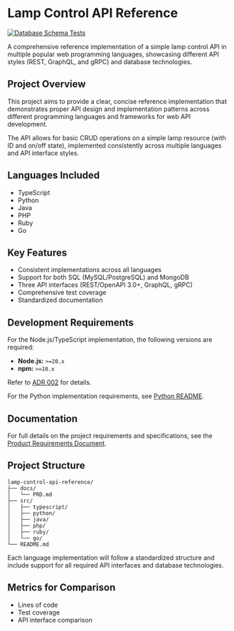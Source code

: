 # Lamp Control API Reference

[![Database Schema Tests](https://github.com/davideme/lamp-control-api-reference/actions/workflows/database-tests.yml/badge.svg)](https://github.com/davideme/lamp-control-api-reference/actions/workflows/database-tests.yml)

A comprehensive reference implementation of a simple lamp control API in multiple popular web programming languages, showcasing different API styles (REST, GraphQL, and gRPC) and database technologies.

## Project Overview

This project aims to provide a clear, concise reference implementation that demonstrates proper API design and implementation patterns across different programming languages and frameworks for web API development.

The API allows for basic CRUD operations on a simple lamp resource (with ID and on/off state), implemented consistently across multiple languages and API interface styles.

## Languages Included

- TypeScript
- Python
- Java
- PHP
- Ruby
- Go

## Key Features

- Consistent implementations across all languages
- Support for both SQL (MySQL/PostgreSQL) and MongoDB
- Three API interfaces (REST/OpenAPI 3.0+, GraphQL, gRPC)
- Comprehensive test coverage
- Standardized documentation

## Development Requirements

For the Node.js/TypeScript implementation, the following versions are required:

- **Node.js:** `>=20.x`
- **npm:** `>=10.x`

Refer to [ADR 002](docs/adr/002-nodejs-and-npm-versions.md) for details.

For the Python implementation requirements, see [Python README](src/python/README.md).

## Documentation

For full details on the project requirements and specifications, see the [Product Requirements Document](docs/PRD.md).

## Project Structure

```
lamp-control-api-reference/
├── docs/
│   └── PRD.md
├── src/
│   ├── typescript/
│   ├── python/
│   ├── java/
│   ├── php/
│   ├── ruby/
│   └── go/
└── README.md
```

Each language implementation will follow a standardized structure and include support for all required API interfaces and database technologies.

## Metrics for Comparison

- Lines of code
- Test coverage
- API interface comparison
